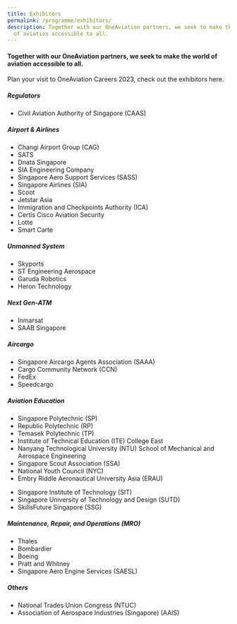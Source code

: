 ```yaml
---
title: Exhibitors
permalink: /programme/exhibitors/
description: Together with our OneAviation partners, we seek to make the world
  of aviation accessible to all.
---
```

#### **Together with our OneAviation partners, we seek to make the world of aviation accessible to all.**

Plan your visit to OneAviation Careers 2023, check out the exhibitors here.

<div class="row">
	<div class="col is-4">
		<h5>Regulators</h5>
		<ul>
			<li>Civil Aviation Authority of Singapore (CAAS)</li>
		</ul>
		<h5>Airport &amp; Airlines</h5>
		<ul>
			<li>Changi Airport Group (CAG)</li>
			<li>SATS</li>
			<li>Dnata Singapore</li>
			<li>SIA Engineering Company</li>
			<li>Singapore Aero Support Services (SASS)</li>
			<li>Singapore Airlines (SIA)</li>
			<li>Scoot</li>
			<li>Jetstar Asia</li>
			<li>Immigration and Checkpoints Authority (ICA)</li>
			<li>Certis Cisco Aviation Security</li>
			<li>Lotte</li>
			<li>Smart Carte</li>
		</ul>
		<h5>Unmanned System</h5>
		<ul>
			<li>Skyports</li>
			<li>ST Engineering Aerospace</li>
			<li>Garuda Robotics</li>
			<li>Heron Technology</li>
		</ul>
	</div>
	<div class="col is-4">
		<h5>Next Gen-ATM</h5>
		<ul>
			<li>Inmarsat</li>
			<li>SAAB Singapore</li>
		</ul>
		<h5>Aircargo</h5>
		<ul>
			<li>Singapore Aircargo Agents Association (SAAA)</li>
			<li>Cargo Community Network (CCN)</li>
			<li>FedEx</li>
			<li>Speedcargo</li>
		</ul>
		<h5>Aviation Education</h5>
		<ul>
			<li>Singapore Polytechnic (SP)</li>
			<li>Republic Polytechnic (RP)</li>
			<li>Temasek Polytechnic (TP)</li>
			<li>Institute of Technical Education (ITE) College East</li>
			<li>Nanyang Technological University (NTU) School of Mechanical and Aerospace Engineering</li>
			<li>Singapore Scout Association (SSA)</li>
			<li>National Youth Council (NYC)</li>
			<li>Embry Riddle Aeronautical University Asia (ERAU)</li>
		</ul>
	</div>
	<div class="col is-4">
		<ul>
			<li>Singapore Institute of Technology (SIT)</li>
			<li>Singapore University of Technology and Design (SUTD)</li>
			<li>SkillsFuture Singapore (SSG)</li>
		</ul>
		<h5>Maintenance, Repair, and Operations (MRO)</h5>
		<ul>
			<li>Thales</li>
			<li>Bombardier</li>
			<li>Boeing</li>
			<li>Pratt and Whitney</li>
			<li>Singapore Aero Engine Services (SAESL)</li>
		</ul>
		<h5>Others</h5>
		<ul>
			<li>National Trades Union Congress (NTUC)</li>
			<li>Association of Aerospace Industries (Singapore) (AAIS)</li>
		</ul>
	</div>
</div>

<style>
	#main-content .bp-section.bp-section-pagetitle, .bottom-navigation a {background-color: #CB6F31 !important; 
.content h5 {font-weight: bold !important;}
</style>